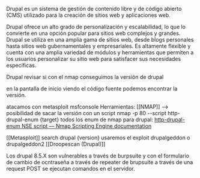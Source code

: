 

Drupal es un sistema de gestión de contenido libre y de código abierto (CMS) utilizado para la creación de sitios web y aplicaciones web.

Drupal ofrece un alto grado de personalización y escalabilidad, lo que lo convierte en una opción popular para sitios web complejos y grandes. Drupal se utiliza en una amplia gama de sitios web, desde blogs personales hasta sitios web gubernamentales y empresariales. Es altamente flexible y cuenta con una amplia variedad de módulos y herramientas que permiten a los usuarios personalizar su sitio web para satisfacer sus necesidades específicas.


Drupal revisar si con el nmap conseguimos la versión de drupal

en la pantalla de inicio viendo el código fuente podemos encontrar la versión. 

atacamos con metasploit msfconsole
Herramientas:
[[NMAP]] --> posibilidad de sacar la versión con un script
		nmap -p 80 --script http-drupal-enum {target} todos los enum de nmap para drupal: [http-drupal-enum NSE script — Nmap Scripting Engine documentation](https://nmap.org/nsedoc/scripts/http-drupal-enum.html#:~:text=Script%20Summary.%20Enumerates%20the%20installed%20Drupal)
		
[[Metasploit]]  search drupal {version} usaremos el exploit drupalgeddon o drupalgeddon2
[[Droopescan (Drupal)]]


Los drupal 8.5.X son vulnerables a través de  burpsuite y con el formulario de cambio de ocntraseña
a través de repeater de brupsuite a través de una request POST se ejecutan comandos en el servidor.




